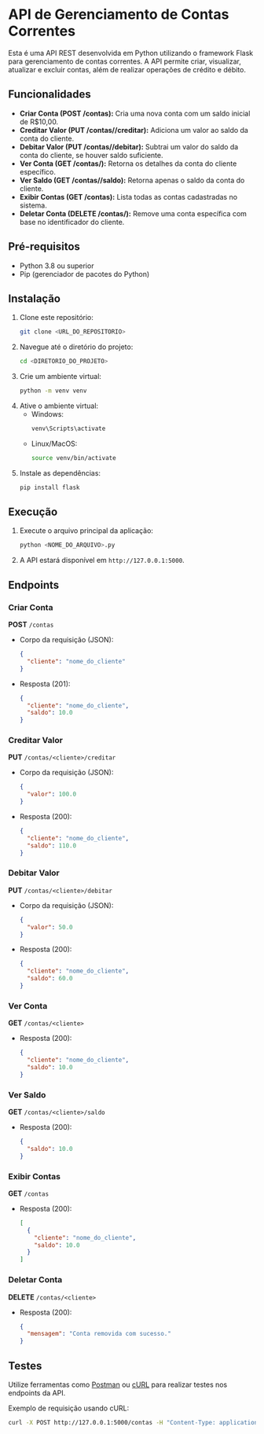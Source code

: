 # API de Gerenciamento de Contas Correntes

Esta é uma API REST desenvolvida em Python utilizando o framework Flask para gerenciamento de contas correntes. A API permite criar, visualizar, atualizar e excluir contas, além de realizar operações de crédito e débito.

## Funcionalidades
- **Criar Conta (POST /contas):** Cria uma nova conta com um saldo inicial de R$10,00.
- **Creditar Valor (PUT /contas/<cliente>/creditar):** Adiciona um valor ao saldo da conta do cliente.
- **Debitar Valor (PUT /contas/<cliente>/debitar):** Subtrai um valor do saldo da conta do cliente, se houver saldo suficiente.
- **Ver Conta (GET /contas/<cliente>):** Retorna os detalhes da conta do cliente específico.
- **Ver Saldo (GET /contas/<cliente>/saldo):** Retorna apenas o saldo da conta do cliente.
- **Exibir Contas (GET /contas):** Lista todas as contas cadastradas no sistema.
- **Deletar Conta (DELETE /contas/<cliente>):** Remove uma conta específica com base no identificador do cliente.

## Pré-requisitos
- Python 3.8 ou superior
- Pip (gerenciador de pacotes do Python)

## Instalação
1. Clone este repositório:
   ```bash
   git clone <URL_DO_REPOSITORIO>
   ```
2. Navegue até o diretório do projeto:
   ```bash
   cd <DIRETORIO_DO_PROJETO>
   ```
3. Crie um ambiente virtual:
   ```bash
   python -m venv venv
   ```
4. Ative o ambiente virtual:
   - Windows:
     ```bash
     venv\Scripts\activate
     ```
   - Linux/MacOS:
     ```bash
     source venv/bin/activate
     ```
5. Instale as dependências:
   ```bash
   pip install flask
   ```

## Execução
1. Execute o arquivo principal da aplicação:
   ```bash
   python <NOME_DO_ARQUIVO>.py
   ```
2. A API estará disponível em `http://127.0.0.1:5000`.

## Endpoints
### Criar Conta
**POST** `/contas`
- Corpo da requisição (JSON):
  ```json
  {
    "cliente": "nome_do_cliente"
  }
  ```
- Resposta (201):
  ```json
  {
    "cliente": "nome_do_cliente",
    "saldo": 10.0
  }
  ```

### Creditar Valor
**PUT** `/contas/<cliente>/creditar`
- Corpo da requisição (JSON):
  ```json
  {
    "valor": 100.0
  }
  ```
- Resposta (200):
  ```json
  {
    "cliente": "nome_do_cliente",
    "saldo": 110.0
  }
  ```

### Debitar Valor
**PUT** `/contas/<cliente>/debitar`
- Corpo da requisição (JSON):
  ```json
  {
    "valor": 50.0
  }
  ```
- Resposta (200):
  ```json
  {
    "cliente": "nome_do_cliente",
    "saldo": 60.0
  }
  ```

### Ver Conta
**GET** `/contas/<cliente>`
- Resposta (200):
  ```json
  {
    "cliente": "nome_do_cliente",
    "saldo": 10.0
  }
  ```

### Ver Saldo
**GET** `/contas/<cliente>/saldo`
- Resposta (200):
  ```json
  {
    "saldo": 10.0
  }
  ```

### Exibir Contas
**GET** `/contas`
- Resposta (200):
  ```json
  [
    {
      "cliente": "nome_do_cliente",
      "saldo": 10.0
    }
  ]
  ```

### Deletar Conta
**DELETE** `/contas/<cliente>`
- Resposta (200):
  ```json
  {
    "mensagem": "Conta removida com sucesso."
  }
  ```

## Testes
Utilize ferramentas como [Postman](https://www.postman.com/) ou [cURL](https://curl.se/) para realizar testes nos endpoints da API.

Exemplo de requisição usando cURL:
```bash
curl -X POST http://127.0.0.1:5000/contas -H "Content-Type: application/json" -d '{"cliente": "cliente1"}'
